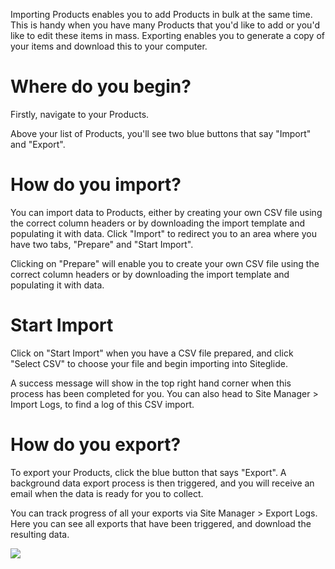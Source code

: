 Importing Products enables you to add Products in bulk at the same time. This is handy when you have many Products that you'd like to add or you'd like to edit these items in mass. Exporting enables you to generate a copy of your items and download this to your computer.

# Where do you begin?

Firstly, navigate to your Products.

Above your list of Products, you'll see two blue buttons that say "Import" and "Export".

# How do you import?

You can import data to Products, either by creating your own CSV file using the correct column headers or by downloading the import template and populating it with data. Click "Import" to redirect you to an area where you have two tabs, "Prepare" and "Start Import".

Clicking on "Prepare" will enable you to create your own CSV file using the correct column headers or by downloading the import template and populating it with data.

# Start Import

Click on "Start Import" when you have a CSV file prepared, and click "Select CSV" to choose your file and begin importing into Siteglide.

A success message will show in the top right hand corner when this process has been completed for you. You can also head to Site Manager > Import Logs, to find a log of this CSV import.

# How do you export?

To export your Products, click the blue button that says "Export". A background data export process is then triggered, and you will receive an email when the data is ready for you to collect.

You can track progress of all your exports via Site Manager > Export Logs. Here you can see all exports that have been triggered, and download the resulting data.

![](/.gitbook/assets/getgist/migrating-assets/products/import-and-export.png)
